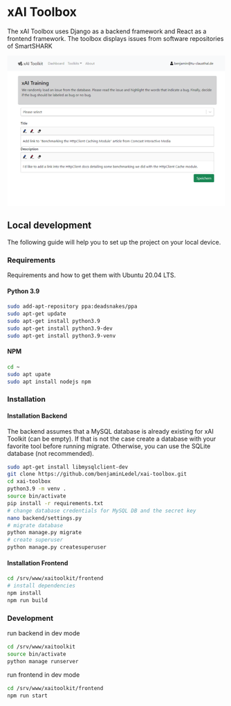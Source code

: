 # xAI Toolbox
The xAI Toolbox uses Django as a backend framework and React as a frontend framework. 
The toolbox displays issues from software repositories of SmartSHARK 

![Training process](images/snippet1.PNG?raw=true "Training process")

## Local development
The following guide will help you to set up the project on your local device.
### Requirements
Requirements and how to get them with Ubuntu 20.04 LTS.
#### Python 3.9

```bash
sudo add-apt-repository ppa:deadsnakes/ppa
sudo apt-get update
sudo apt-get install python3.9
sudo apt-get install python3.9-dev
sudo apt-get install python3.9-venv
```

#### NPM
```bash
cd ~
sudo apt upate
sudo apt install nodejs npm
```

### Installation

#### Installation Backend
The backend assumes that a MySQL database is already existing for xAI Toolkit (can be empty).
If that is not the case create a database with your favorite tool before running migrate. Otherwise, you can use the SQLite database  (not recommended).

```bash
sudo apt-get install libmysqlclient-dev
git clone https://github.com/benjaminLedel/xai-toolbox.git
cd xai-toolbox
python3.9 -m venv .
source bin/activate
pip install -r requirements.txt
# change database credentials for MySQL DB and the secret key
nano backend/settings.py
# migrate database
python manage.py migrate
# create superuser
python manage.py createsuperuser
```

#### Installation Frontend
```bash
cd /srv/www/xaitoolkit/frontend
# install dependencies
npm install
npm run build
```

### Development

run backend in dev mode
```bash
cd /srv/www/xaitoolkit
source bin/activate
python manage runserver
```

run frontend in dev mode
```bash
cd /srv/www/xaitoolkit/frontend
npm run start
```
